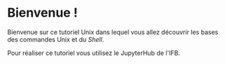 # Bienvenue !

Bienvenue sur ce tutoriel Unix dans lequel vous allez découvrir les bases des commandes Unix et du *Shell*.

Pour réaliser ce tutoriel vous utilisez le JupyterHub de l'IFB.


```{tableofcontents}
```
